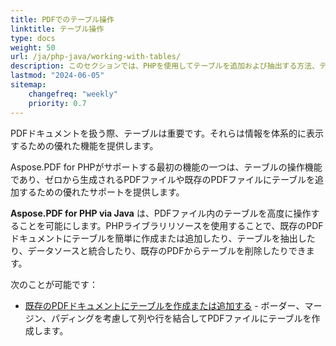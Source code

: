 ```yaml
---
title: PDFでのテーブル操作
linktitle: テーブル操作
type: docs
weight: 50
url: /ja/php-java/working-with-tables/
description: このセクションでは、PHPを使用してテーブルを追加および抽出する方法、テーブルを操作および統合する方法について説明します。
lastmod: "2024-06-05"
sitemap:
    changefreq: "weekly"
    priority: 0.7
---
```


PDFドキュメントを扱う際、テーブルは重要です。それらは情報を体系的に表示するための優れた機能を提供します。

Aspose.PDF for PHPがサポートする最初の機能の一つは、テーブルの操作機能であり、ゼロから生成されるPDFファイルや既存のPDFファイルにテーブルを追加するための優れたサポートを提供します。

**Aspose.PDF for PHP via Java** は、PDFファイル内のテーブルを高度に操作することを可能にします。PHPライブラリリソースを使用することで、既存のPDFドキュメントにテーブルを簡単に作成または追加したり、テーブルを抽出したり、データソースと統合したり、既存のPDFからテーブルを削除したりできます。

次のことが可能です：

- [既存のPDFドキュメントにテーブルを作成または追加する](/pdf/ja/php-java/add-table-in-existing-pdf-document/) - ボーダー、マージン、パディングを考慮して列や行を結合してPDFファイルにテーブルを作成します。